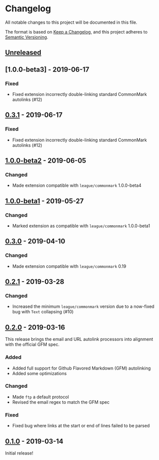# Changelog

All notable changes to this project will be documented in this file.

The format is based on [Keep a Changelog](https://keepachangelog.com/en/1.0.0/),
and this project adheres to [Semantic Versioning](https://semver.org/spec/v2.0.0.html).

## [Unreleased][unreleased]

## [1.0.0-beta3] - 2019-06-17

### Fixed

 - Fixed extension incorrectly double-linking standard CommonMark autolinks (#12)

## [0.3.1] - 2019-06-17

### Fixed

 - Fixed extension incorrectly double-linking standard CommonMark autolinks (#12)

## [1.0.0-beta2] - 2019-06-05

### Changed

 - Made extension compatible with `league/commonmark` 1.0.0-beta4

## [1.0.0-beta1] - 2019-05-27

### Changed

 - Marked extension as compatible with `league/commonmark` 1.0.0-beta1

## [0.3.0] - 2019-04-10

### Changed

 - Made extension compatible with `league/commonmark` 0.19

## [0.2.1] - 2019-03-28

### Changed

 - Increased the minimum `league/commonmark` version due to a now-fixed bug with `Text` collapsing (#10)

## [0.2.0] - 2019-03-16

This release brings the email and URL autolink processors into alignment with the official GFM spec.

### Added

 - Added full support for Github Flavored Markdown (GFM) autolinking
 - Added some optimizations

### Changed

 - Made `ftp` a default protocol
 - Revised the email regex to match the GFM spec

### Fixed

 - Fixed bug where links at the start or end of lines failed to be parsed

## [0.1.0] - 2019-03-14

Initial release!

[unreleased]: https://github.com/thephpleague/commonmark-ext-autolink/compare/v1.0.0-beta3...HEAD
[1.0.0-beta2]: https://github.com/thephpleague/commonmark-ext-autolink/compare/v1.0.0-beta2...v1.0.0-beta3
[1.0.0-beta2]: https://github.com/thephpleague/commonmark-ext-autolink/compare/v1.0.0-beta1...v1.0.0-beta2
[1.0.0-beta1]: https://github.com/thephpleague/commonmark-ext-autolink/compare/v0.3.0...v1.0.0-beta1
[0.3.1]: https://github.com/thephpleague/commonmark-ext-autolink/compare/v0.3.0...v0.3.1
[0.3.0]: https://github.com/thephpleague/commonmark-ext-autolink/compare/v0.2.1...v0.3.0
[0.2.1]: https://github.com/thephpleague/commonmark-ext-autolink/compare/v0.2.0...v0.2.1
[0.2.0]: https://github.com/thephpleague/commonmark-ext-autolink/compare/v0.1.0...v0.2.0
[0.1.0]: https://github.com/thephpleague/commonmark-ext-autolink/commits/v0.1.0
